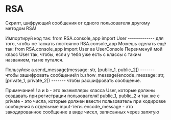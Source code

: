 # RSA
Скрипт, шифрующий сообщения от одного пользователя другому методом RSA!

Импортируй код так: from RSA.console_app import User ------------- для того, чтобы не таскать постоянно RSA.console_app
Можешь сделать ещё так: from RSA.console_app import User as UserConsole
Переименуй мой класс User так, чтобы, если у тебя уже есть с классы с таким названием, ты не путался.

Пользуйся:
a.send_message(message: str, [public_1, public_2]) ------- чтобы зашифровать сообщение\n
b.show_message(encode_message: str, [private_1, private_2]) ------- чтобы расшифровать сообщение.

Примечание!!!
a и b - это экземпляры класса User, которые должны создавать при регистрации пользователя!
public_1, public_2 и так же с private - это числа, которые должен ввести пользователь при кодировке сообщения в отдельные input-теги.
encode_message - это закодированное сообщение в виде чисел, записанных через запятую

